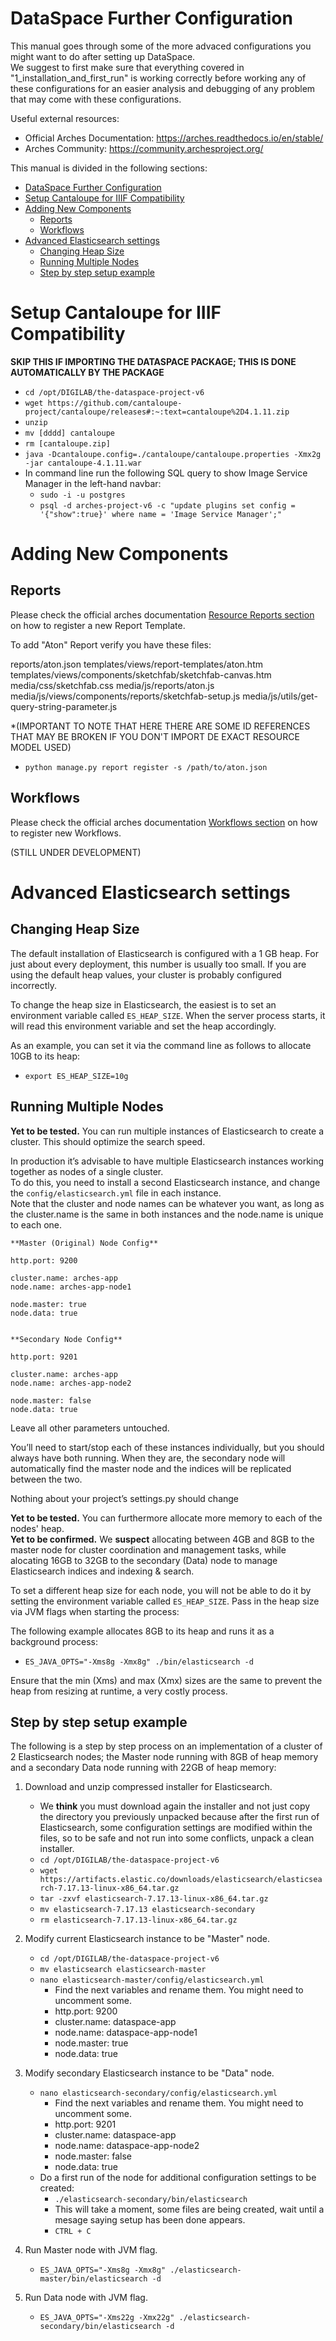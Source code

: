 # DataSpace Further Configuration
This manual goes through some of the more advaced configurations you might want to do after setting up DataSpace.  
We suggest to first make sure that everything covered in "1_installation_and_first_run" is working correctly before working any of these configurations for an easier analysis and debugging of any problem that may come with these configurations.

Useful external resources:

- Official Arches Documentation: https://arches.readthedocs.io/en/stable/
- Arches Community: https://community.archesproject.org/

This manual is divided in the following sections:

- [DataSpace Further Configuration](#dataspace-further-configuration)
- [Setup Cantaloupe for IIIF Compatibility](#setup-cantaloupe-for-iiif-compatibility)
- [Adding New Components](#adding-new-components)
  - [Reports](#reports)
  - [Workflows](#workflows)
- [Advanced Elasticsearch settings](#advanced-elasticsearch-settings)
  - [Changing Heap Size](#changing-heap-size)
  - [Running Multiple Nodes](#running-multiple-nodes)
  - [Step by step setup example](#step-by-step-setup-example)


# Setup Cantaloupe for IIIF Compatibility
**SKIP THIS IF IMPORTING THE DATASPACE PACKAGE; THIS IS DONE AUTOMATICALLY BY THE PACKAGE**
- `cd /opt/DIGILAB/the-dataspace-project-v6`
- `wget https://github.com/cantaloupe-project/cantaloupe/releases#:~:text=cantaloupe%2D4.1.11.zip`
- `unzip `
- `mv [dddd] cantaloupe`
- `rm [cantaloupe.zip]`
- `java -Dcantaloupe.config=./cantaloupe/cantaloupe.properties -Xmx2g -jar cantaloupe-4.1.11.war`
- In command line run the following SQL query to show Image Service Manager in the left-hand navbar:
  - `sudo -i -u postgres`  
  - `psql -d arches-project-v6 -c "update plugins set config = '{"show":true}' where name = 'Image Service Manager';"`


# Adding New Components
## Reports
Please check the official arches documentation [Resource Reports section](https://arches.readthedocs.io/en/6.2/extensions/resource-reports/#resource-reports) on how to register a new Report Template.

To add "Aton" Report verify you have these files:

reports/aton.json
templates/views/report-templates/aton.htm
templates/views/components/sketchfab/sketchfab-canvas.htm
media/css/sketchfab.css
media/js/reports/aton.js
media/js/views/components/reports/sketchfab-setup.js
media/js/utils/get-query-string-parameter.js

*(IMPORTANT TO NOTE THAT HERE THERE ARE SOME ID REFERENCES THAT MAY BE BROKEN IF YOU DON'T IMPORT DE EXACT RESOURCE MODEL USED)

- `python manage.py report register -s /path/to/aton.json`

## Workflows
Please check the official arches documentation [Workflows section](https://arches.readthedocs.io/en/6.2/extensions/workflows/) on how to register new Workflows.

(STILL UNDER DEVELOPMENT)


# Advanced Elasticsearch settings
## Changing Heap Size
The default installation of Elasticsearch is configured with a 1 GB heap. For just about every deployment, this number is usually too small. If you are using the default heap values, your cluster is probably configured incorrectly.

To change the heap size in Elasticsearch, the easiest is to set an environment variable called `ES_HEAP_SIZE`. When the server process starts, it will read this environment variable and set the heap accordingly.

As an example, you can set it via the command line as follows to allocate 10GB to its heap:
- `export ES_HEAP_SIZE=10g`

  
## Running Multiple Nodes  
**Yet to be tested.** You can run multiple instances of Elasticsearch to create a cluster. This should optimize the search speed.

In production it’s advisable to have multiple Elasticsearch instances working together as nodes of a single cluster.  
To do this, you need to install a second Elasticsearch instance, and change the `config/elasticsearch.yml` file in each instance.  
Note that the cluster and node names can be whatever you want, as long as the cluster.name is the same in both instances and the node.name is unique to each one.

    **Master (Original) Node Config**

    http.port: 9200

    cluster.name: arches-app
    node.name: arches-app-node1

    node.master: true
    node.data: true


    **Secondary Node Config**

    http.port: 9201

    cluster.name: arches-app
    node.name: arches-app-node2

    node.master: false
    node.data: true

Leave all other parameters untouched.

You’ll need to start/stop each of these instances individually, but you should always have both running. When they are, the secondary node will automatically find the master node and the indices will be replicated between the two.

Nothing about your project’s settings.py should change

**Yet to be tested.** You can furthermore allocate more memory to each of the nodes' heap.  
**Yet to be confirmed.** We **suspect** allocating between 4GB and 8GB to the master node for cluster coordination and management tasks, while alocating 16GB to 32GB to the secondary (Data) node to manage Elasticsearch indices and indexing & search. 

To set a different heap size for each node, you will not be able to do it by setting the environment variable called `ES_HEAP_SIZE`. Pass in the heap size via JVM flags when starting the process:

The following example allocates 8GB to its heap and runs it as a background process:
- `ES_JAVA_OPTS="-Xms8g -Xmx8g" ./bin/elasticsearch -d`

Ensure that the min (Xms) and max (Xmx) sizes are the same to prevent the heap from resizing at runtime, a very costly process.

## Step by step setup example
The following is a step by step process on an implementation of a cluster of 2 Elasticsearch nodes; the Master node running with 8GB of heap memory and a secondary Data node running with 22GB of heap memory:

1. Download and unzip compressed installer for Elasticsearch.
   - We **think** you must download again the installer and not just copy the directory you previously unpacked because after the first run of Elasticsearch, some configuration settings are modified within the files, so to be safe and not run into some conflicts, unpack a clean installer.
   - `cd /opt/DIGILAB/the-dataspace-project-v6`
   - `wget https://artifacts.elastic.co/downloads/elasticsearch/elasticsearch-7.17.13-linux-x86_64.tar.gz`
   - `tar -zxvf elasticsearch-7.17.13-linux-x86_64.tar.gz`
   - `mv elasticsearch-7.17.13 elasticsearch-secondary`
   - `rm elasticsearch-7.17.13-linux-x86_64.tar.gz`

1. Modify current Elasticsearch instance to be "Master" node.
   - `cd /opt/DIGILAB/the-dataspace-project-v6`
   - `mv elasticsearch elasticsearch-master`
   - `nano elasticsearch-master/config/elasticsearch.yml`
     - Find the next variables and rename them. You might need to uncomment some.
     - http.port: 9200
     - cluster.name: dataspace-app
     - node.name: dataspace-app-node1
     - node.master: true
     - node.data: true

1. Modify secondary Elasticsearch instance to be "Data" node.
   - `nano elasticsearch-secondary/config/elasticsearch.yml`
     - Find the next variables and rename them. You might need to uncomment some.
     - http.port: 9201
     - cluster.name: dataspace-app
     - node.name: dataspace-app-node2
     - node.master: false
     - node.data: true
   -  Do a first run of the node for additional configuration settings to be created:
      - `./elasticsearch-secondary/bin/elasticsearch`
      - This will take a moment, some files are being created, wait until a mesage saying setup has been done appears.
      - `CTRL + C`

1. Run Master node with JVM flag.
   -  `ES_JAVA_OPTS="-Xms8g -Xmx8g" ./elasticsearch-master/bin/elasticsearch -d`

1. Run Data node with JVM flag.
   -  `ES_JAVA_OPTS="-Xms22g -Xmx22g" ./elasticsearch-secondary/bin/elasticsearch -d`

